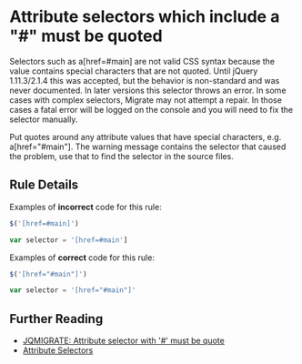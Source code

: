 # Attribute selectors which include a "#" must be quoted

Selectors such as a[href=#main] are not valid CSS syntax because the value
contains special characters that are not quoted. Until jQuery 1.11.3/2.1.4 this
was accepted, but the behavior is non-standard and was never documented. In
later versions this selector throws an error. In some cases with complex
selectors, Migrate may not attempt a repair. In those cases a fatal error will
be logged on the console and you will need to fix the selector manually.

Put quotes around any attribute values that have special characters, e.g.
a[href="#main"]. The warning message contains the selector that caused the
problem, use that to find the selector in the source files.

## Rule Details

Examples of **incorrect** code for this rule:

```js
$('[href=#main]')

var selector = '[href=#main']
```

Examples of **correct** code for this rule:

```js
$('[href="#main"]')

var selector = '[href="#main"]'
```

## Further Reading

- [JQMIGRATE: Attribute selector with '#' must be quote](https://github.com/jquery/jquery-migrate/blob/1.x-stable/warnings.md#jqmigrate-attribute-selector-with--must-be-quoted)
- [Attribute Selectors](https://api.jquery.com/category/selectors/attribute-selectors/)
